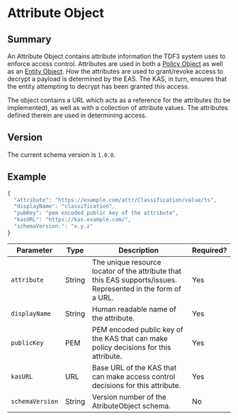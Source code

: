 # Attribute Object

## Summary
An Attribute Object contains attribute information the TDF3 system uses to enforce access control. Attributes are used in both a [Policy Object](PolicyObject.md) as well as an [Entity Object](EntityObject.md). _How_ the attributes are used to grant/revoke access to decrypt a payload is determined by the EAS. The KAS, in turn, ensures that the entity attempting to decrypt has been granted this access.

The object contains a URL which acts as a reference for the attributes (to be implemented), as well as with a collection of attribute values. The attributes defined therein are used in determining access.

## Version

The current schema version is `1.0.0`.

## Example

```javascript
{
  "attribute": "https://example.com/attr/Classification/value/ts",
  "displayName": "classification",
  "pubKey": "pem encoded public key of the attribute",
  "kasURL": "https://kas.example.com/",
  "schemaVersion:": "x.y.z"
}
```

|Parameter|Type|Description|Required?|
|---|---|---|---|
|`attribute`|String|The unique resource locator of the attribute that this EAS supports/issues. Represented in the form of a URL.|Yes|
|`displayName`|String|Human readable name of the attribute.|Yes|
|`publicKey`|PEM|PEM encoded public key of the KAS that can make policy decisions for this attribute.|Yes|
|`kasURL`|URL|Base URL of the KAS that can make access control decisions for this attribute.|Yes|
|`schemaVersion`|String|Version number of the AtributeObject schema.|No|
